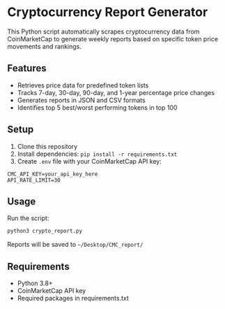 # Cryptocurrency Report Generator

This Python script automatically scrapes cryptocurrency data from CoinMarketCap to generate weekly reports based on specific token price movements and rankings.

## Features
- Retrieves price data for predefined token lists
- Tracks 7-day, 30-day, 90-day, and 1-year percentage price changes
- Generates reports in JSON and CSV formats
- Identifies top 5 best/worst performing tokens in top 100

## Setup
1. Clone this repository
2. Install dependencies: `pip install -r requirements.txt`
3. Create `.env` file with your CoinMarketCap API key:
```
CMC_API_KEY=your_api_key_here
API_RATE_LIMIT=30
```

## Usage
Run the script:
```bash
python3 crypto_report.py
```

Reports will be saved to `~/Desktop/CMC_report/`

## Requirements
- Python 3.8+
- CoinMarketCap API key
- Required packages in requirements.txt
